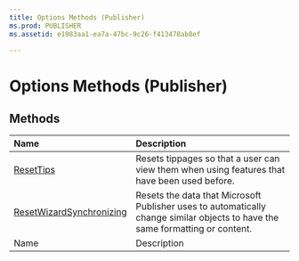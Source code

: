 ```yaml
---
title: Options Methods (Publisher)
ms.prod: PUBLISHER
ms.assetid: e1983aa1-ea7a-47bc-9c26-f413478ab8ef

---
```



# Options Methods (Publisher)

## Methods



|**Name**|**Description**|
|:-----|:-----|
| [ResetTips](options.resettips-method-publisher.md)|Resets tippages so that a user can view them when using features that have been used before.|
| [ResetWizardSynchronizing](options.resetwizardsynchronizing-method-publisher.md)|Resets the data that Microsoft Publisher uses to automatically change similar objects to have the same formatting or content.|
|Name|Description|

